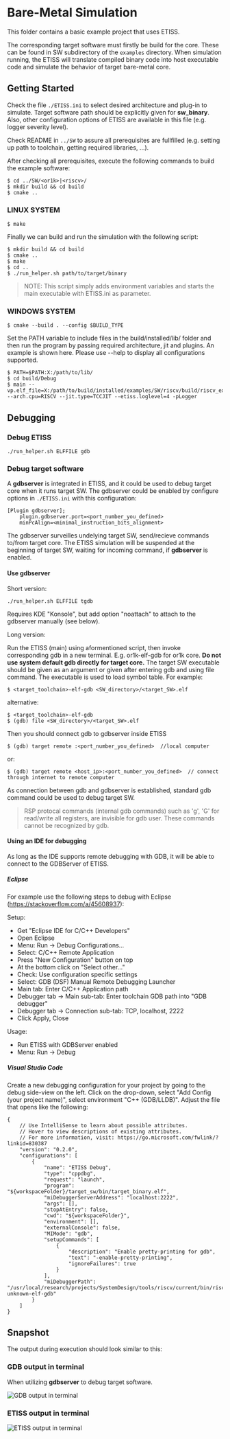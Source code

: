 # Bare-Metal Simulation

This folder contains a basic example project that uses ETISS.

The corresponding target software must firstly be build for the core. These
can be found in SW subdirectory of the `examples` directory. When simulation
running, the ETISS will translate compiled binary code into host executable
code and simulate the behavior of target bare-metal core.

## Getting Started

Check the file `./ETISS.ini` to select desired architecture and plug-in
to simulate. Target software path should be explicitly given for
**sw_binary**. Also, other configuration options of ETISS are available
in this file (e.g. logger severity level).

Check README in `../SW` to assure all prerequisites are fullfilled (e.g.
setting up path to toolchain, getting required libraries, ...).

After checking all prerequisites, execute the following commands to build
the example software:

	$ cd ../SW/<or1k>|<riscv>/
	$ mkdir build && cd build
	$ cmake ..

### LINUX SYSTEM

	$ make

Finally we can build and run the simulation with the following script:

	$ mkdir build && cd build
	$ cmake ..
	$ make
	$ cd ..
	$ ./run_helper.sh path/to/target/binary


  > NOTE: This script simply adds environment variables and starts the main executable
  with ETISS.ini as parameter.

### WINDOWS SYSTEM

	$ cmake --build . --config $BUILD_TYPE

Set the PATH variable to include files in the build/installed/lib/ folder and then run the program by passing required architecture, jit and plugins. An example is shown here. Please use --help to display all configurations supported. 

	$ PATH=$PATH:X:/path/to/lib/
	$ cd build/Debug
	$ main --vp.elf_file=X:/path/to/build/installed/examples/SW/riscv/build/riscv_example --arch.cpu=RISCV --jit.type=TCCJIT --etiss.loglevel=4 -pLogger

## Debugging

### Debug ETISS

	./run_helper.sh ELFFILE gdb

### Debug target software
A **gdbserver** is integrated in ETISS, and it could be used to debug target
core when it runs target SW. The gdbserver could be enabled by configure
options in `./ETISS.ini` with this configuration:

	[Plugin gdbserver];
		plugin.gdbserver.port=<port_number_you_defined>
		minPcAlign=<minimal_instruction_bits_alignment>

The gdbserver surveilles undelying target SW, send/recieve commands
to/from target core. The ETISS simulation will be suspended at the
beginning of target SW, waiting for incoming command, if **gdbserver**
is enabled.

#### Use gdbserver

Short version:

	./run_helper.sh ELFFILE tgdb

Requires KDE "Konsole", but add option "noattach" to attach to the gdbserver manually (see below).

Long version:

Run the ETISS (main) using aformentioned script, then invoke corresponding
gdb in a new terminal. E.g. or1k-elf-gdb for or1k core. **Do not use system
default gdb directly for target core.** The target SW executable should be
given as an argument or given after entering gdb and using file command.
The executable is used to load symbol table. For example:

	$ <target_toolchain>-elf-gdb <SW_directory>/<target_SW>.elf

alternative:

	$ <target_toolchain>-elf-gdb
	$ (gdb) file <SW_directory>/<target_SW>.elf

Then you should connect gdb to gdbserver inside ETISS

	$ (gdb) target remote :<port_number_you_defined>  //local computer

or:

	$ (gdb) target remote <host_ip>:<port_number_you_defined>  // connect through internet to remote computer

As connection between gdb and gdbserver is established, standard gdb command
could be used to debug target SW.

  > RSP protocal commands (internal gdb commands) such as 'g', 'G'
  for read/write all registers, are invisible for gdb user. These commands
  cannot be recognized by gdb.

#### Using an IDE for debugging

As long as the IDE supports remote debugging with GDB, it will be able to connect to the GDBServer of ETISS.

##### Eclipse

For example use the following steps to debug with Eclipse (https://stackoverflow.com/a/45608937):

Setup:

- Get "Eclipse IDE for C/C++ Developers"
- Open Eclipse
- Menu: Run -> Debug Configurations...
- Select: C/C++ Remote Application
- Press "New Configuration" button on top
- At the bottom click on "Select other..."
- Check: Use configuration specific settings
- Select: GDB (DSF) Manual Remote Debugging Launcher
- Main tab: Enter C/C++ Application path
- Debugger tab -> Main sub-tab: Enter toolchain GDB path into "GDB debugger"
- Debugger tab -> Connection sub-tab: TCP, localhost, 2222
- Click Apply, Close

Usage:

- Run ETISS with GDBServer enabled
- Menu: Run -> Debug

##### Visual Studio Code

Create a new debugging configuration for your project by going to the debug side-view on the left. Click on the drop-down, select "Add Config (your project name)", select environment "C++ (GDB/LLDB)". Adjust the file that opens like the following:

	{
		// Use IntelliSense to learn about possible attributes.
		// Hover to view descriptions of existing attributes.
		// For more information, visit: https://go.microsoft.com/fwlink/?linkid=830387
		"version": "0.2.0",
		"configurations": [
			{
				"name": "ETISS Debug",
				"type": "cppdbg",
				"request": "launch",
				"program": "${workspaceFolder}/target_sw/bin/target_binary.elf",
				"miDebuggerServerAddress": "localhost:2222",
				"args": [],
				"stopAtEntry": false,
				"cwd": "${workspaceFolder}",
				"environment": [],
				"externalConsole": false,
				"MIMode": "gdb",
				"setupCommands": [
					{
						"description": "Enable pretty-printing for gdb",
						"text": "-enable-pretty-printing",
						"ignoreFailures": true
					}
				],
				"miDebuggerPath": "/usr/local/research/projects/SystemDesign/tools/riscv/current/bin/riscv32-unknown-elf-gdb"
			}
		]
	}

## Snapshot

The output during execution should look similar to this:

### GDB output in terminal
When utilizing **gdbserver** to debug target software.

![](gdbSnapshot.png "GDB output in terminal")

### ETISS output in terminal

![](etissSnapshot.png "ETISS output in terminal")
